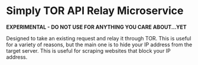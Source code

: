 # Simply TOR API Relay Microservice

**EXPERIMENTAL - DO NOT USE FOR ANYTHING YOU CARE ABOUT...YET**

Designed to take an existing request and relay it through TOR. This is useful for a variety of reasons, but the main one is to hide your IP address from the target server. This is useful for scraping websites that block your IP address.